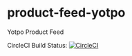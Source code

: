 # product-feed-yotpo
Yotpo Product Feed

CircleCI Build Status:
[![CircleCI](https://circleci.com/gh/mm1800FlowersTest/product-feed-yotpo/tree/master.svg?style=svg)](https://circleci.com/gh/mm1800FlowersTest/product-feed-yotpo/tree/master)
